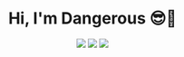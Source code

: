<div align="center">
    <h1>Hi, I'm Dangerous 😎🤝</h1>
    <img src="https://github-readme-stats.vercel.app/api/top-langs/?username=maazinalthaf&layout=compact&langs_count=8&theme=dark">
    <img src="https://github-readme-stats.vercel.app/api?username=maazinalthaf&show_icons=true&hide_border=true&theme=dark&count_private=true">
    <img src="https://i.imgur.com/A6MxugZ.png">
</div>

